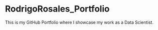 # RodrigoRosales_Portfolio
This is my GitHub Portfolio where I showcase my work as a Data Scientist. 
